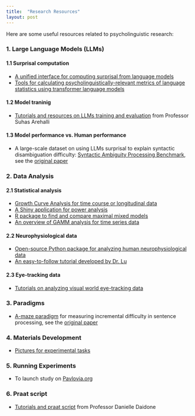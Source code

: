 ```yaml
---
title:  "Research Resources"
layout: post
---
```


Here are some useful resources related to psycholinguistic research:

### 1. Large Language Models (LLMs)
#### 1.1 Surprisal computation
- [A unified interface for computing surprisal from language models](https://github.com/aalok-sathe/surprisal)
- [Tools for calculating psycholinguistically-relevant metrics of language statistics using transformer language models](https://github.com/jmichaelov/PsychFormers)

#### 1.2 Model traninig 
- [Tutorials and resources on LLMs training and evaluation](https://sarehalli.github.io/resources) from Professor Suhas Arehalli

#### 1.3 Model performance vs. Human performance 
- A large-scale dataset on using LLMs surprisal to explain syntactic disambiguation difficulty: [Syntactic Ambiguity Processing Benchmark](https://github.com/caplabnyu/sapbenchmark), see the [original paper](https://www.sciencedirect.com/science/article/abs/pii/S0749596X24000135)
  
### 2. Data Analysis 
#### 2.1 Statistical analysis
- [Growth Curve Analysis for time course or longitudinal data](https://www.danmirman.org/gca)
- [A Shiny application for power analysis](https://jakewestfall.shinyapps.io/crossedpower/)
- [R package to find and compare maximal mixed models](https://cran.r-project.org/web/packages/buildmer/vignettes/buildmer.html)
- [An overview of GAMM analysis for time series data](https://jacolienvanrij.com/Tutorials/GAMM.html#gam-or-bam)

#### 2.2 Neurophysiological data
- [Open-source Python package for analyzing human neurophysiological data](https://mne.tools/stable/index.html)
- [An easy-to-follow tutorial developed by Dr. Lu](https://github.com/ZitongLu1996/Python-EEG-Handbook)

#### 2.3 Eye-tracking data
- [Tutorials on analyzing visual world eye-tracking data](https://site.uit.no/acqvalab/workshop-visual-world-eye-tracking-analysis-in-r-with-aine-ito-16-17-02-2023/)

### 3. Paradigms 
- [A-maze paradigm](https://vboyce.github.io/Maze/) for measuring incremental difficulty in sentence processing, see the [original paper](https://www.sciencedirect.com/science/article/pii/S0749596X19301147)

### 4. Materials Development 
- [Pictures for experimental tasks](https://www.irasutoya.com)

### 5. Running Experiments 
- To launch study on [Pavlovia.org](https://www.psychopy.org/online/usingPavlovia.html)

### 6. Praat script 
- [Tutorials and praat script](https://www.ddaidone.com/praat-scripts.html) from Professor Danielle Daidone
